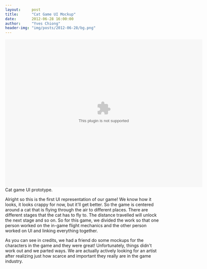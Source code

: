 ```yaml
---
layout:     post
title:      "Cat Game UI Mockup"
date:       2012-06-28 16:00:00
author:     "Yves Chiong"
header-img: "img/posts/2012-06-28/bg.png"
---
```


<p>
    <object class="center-block card-shadow"
            style="width: 640px; height: 480px"
            data="/img/posts/2012-06-28/ui.swf">
    </object>
    <span class="caption text-muted">Cat game UI prototype.</span>
</p>

Alright so this is the first UI representation of our game! We know how it looks, it looks crappy for now, but it'll get better. So the game is centered around a cat that is flying through the air to different places. There are different stages that the cat has to fly to. The distance travelled will unlock the next stage and so on. So for this game, we divided the work so that one person worked on the in-game flight mechanics and the other person worked on UI and linking everything together.

As you can see in credits, we had a friend do some mockups for the characters in the game and they were great! Unfortunately, things didn't work out and we parted ways. We are actually actively looking for an artist after realizing just how scarce and important they really are in the game industry.